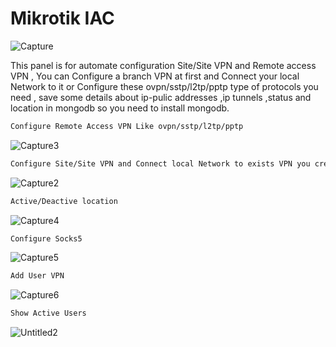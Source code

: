 # Mikrotik IAC
![Capture](https://user-images.githubusercontent.com/62111040/215326281-e641176e-7e5c-485c-a58a-a4da14b5f4d5.JPG)

This panel is for automate configuration Site/Site VPN and Remote access VPN , You can Configure a branch VPN at first and Connect your local Network to it or Configure these ovpn/sstp/l2tp/pptp type of protocols you need , save some details about ip-pulic addresses ,ip tunnels ,status and location in mongodb so you need to install mongodb.


```bash
Configure Remote Access VPN Like ovpn/sstp/l2tp/pptp
```
![Capture3](https://user-images.githubusercontent.com/62111040/215326377-a30ecbee-cd59-4e39-a4a5-3e41d20002ae.JPG)

```bash
Configure Site/Site VPN and Connect local Network to exists VPN you created with this automation.
```

![Capture2](https://user-images.githubusercontent.com/62111040/215326321-db0ddf9e-5930-402e-9c8a-cb6c8f9757da.JPG)

```bash
Active/Deactive location
```

![Capture4](https://user-images.githubusercontent.com/62111040/215326441-f7d16497-fcc6-4382-a00c-f123a7e3534a.JPG)

```bash
Configure Socks5
```

![Capture5](https://user-images.githubusercontent.com/62111040/215326465-44e373cd-0375-40bf-9c0a-1c9d910585ac.JPG)

```bash
Add User VPN
```

![Capture6](https://user-images.githubusercontent.com/62111040/215326476-f9e1d201-6ef1-4504-b850-282926e8f2a6.JPG)

```bash
Show Active Users 
```

![Untitled2](https://user-images.githubusercontent.com/62111040/215326493-78f61db4-771c-4b65-a78f-b2275e93f337.png)

